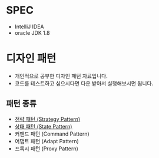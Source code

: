 # SPEC
- IntelliJ IDEA 
- oracle JDK 1.8


# 디자인 패턴
- 개인적으로 공부한 디자인 패턴 자료입니다.
- 코드를 테스트하고 싶으시다면 다운 받아서 실행해보시면 됩니다.

## 패턴 종류
- [전략 패턴 (Strategy Pattern)](src/pattern/strategy/search)
- [상태 패턴 (State Pattern)](src/pattern/state/burner)
- 커맨드 패턴 (Command Pattern)
- 어댑트 패턴 (Adapt Pattern)
- 프록시 패턴 (Proxy Pattern)
